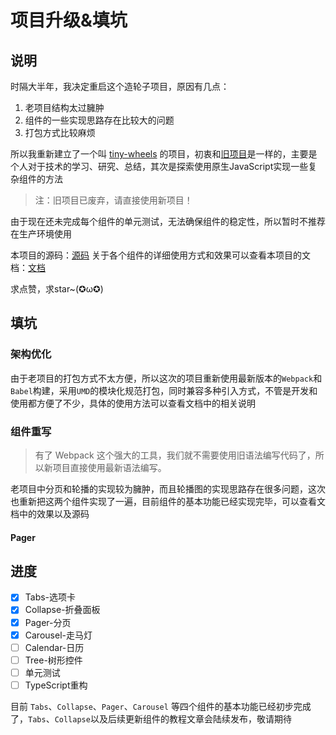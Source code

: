 # 项目升级&填坑

## 说明

时隔大半年，我决定重启这个造轮子项目，原因有几点：

1. 老项目结构太过臃肿
2. 组件的一些实现思路存在比较大的问题
3. 打包方式比较麻烦

所以我重新建立了一个叫 [tiny-wheels](https://github.com/csdoker/tiny-wheels) 的项目，初衷和[旧项目](https://github.com/csdoker/csdwheels)是一样的，主要是个人对于技术的学习、研究、总结，其次是探索使用原生JavaScript实现一些复杂组件的方法

> 注：旧项目已废弃，请直接使用新项目！

由于现在还未完成每个组件的单元测试，无法确保组件的稳定性，所以暂时不推荐在生产环境使用

本项目的源码：[源码](https://github.com/csdoker/tiny-wheels)
关于各个组件的详细使用方式和效果可以查看本项目的文档：[文档](https://csdoker.github.io/tiny-wheels/)

求点赞，求star~(✪ω✪)


## 填坑

### 架构优化

由于老项目的打包方式不太方便，所以这次的项目重新使用最新版本的`Webpack`和`Babel`构建，采用`UMD`的模块化规范打包，同时兼容多种引入方式，不管是开发和使用都方便了不少，具体的使用方法可以查看文档中的相关说明

### 组件重写

> 有了 Webpack 这个强大的工具，我们就不需要使用旧语法编写代码了，所以新项目直接使用最新语法编写。

老项目中分页和轮播的实现较为臃肿，而且轮播图的实现思路存在很多问题，这次也重新把这两个组件实现了一遍，目前组件的基本功能已经实现完毕，可以查看文档中的效果以及源码

#### Pager





## 进度

- [x] Tabs-选项卡
- [x] Collapse-折叠面板
- [x] Pager-分页
- [x] Carousel-走马灯
- [ ] Calendar-日历
- [ ] Tree-树形控件
- [ ] 单元测试
- [ ] TypeScript重构

目前 `Tabs`、`Collapse`、`Pager`、`Carousel` 等四个组件的基本功能已经初步完成了，`Tabs`、`Collapse`以及后续更新组件的教程文章会陆续发布，敬请期待